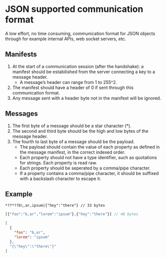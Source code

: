 # JSON supported communication format
A low effort, no time consuming, communication format for JSON objects through for example internal APIs, web socket servers, etc.

## Manifests
  1. At the start of a communication session (after the handshake): a manifest should be estabilished from the server connecting a key to a message header.
      -	A message’s header can range from 1 to 255^2.
  2. The manifest should have a header of 0 if sent through this communication format.
  3. Any message sent with a header byte not in the manifest will be ignored.
  
## Messages
  1. The first byte of a message should be a star character (*).
  2. The second and third byte should be the high and low bytes of the message header.
  2. The fourth to last byte of a message should be the payload.
      -	The payload should contain the value of each property as defined in the message manifest, in the correct indexed order.
      -	Each property should not have a type identifier, such as quotations for strings. Each property is read raw.
      -	Each property should be seperated by a comma/pipe character.
      -	If a property contains a comma/pipe character, it should be suffixed with a backslash character to escape it.

## Example
```
*??*??b\,ar,ipsum|{"hey":"there"} // 33 bytes
```
```js
[{"foo":"b,ar","lorem":"ipsum"},{"hey":"there"}] // 48 bytes
```
```json
[
  {
    "foo": "b,ar",
    "lorem": "ipsum"
  },
  "{\"hey\":\"there\"}"
]
```
